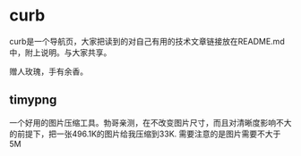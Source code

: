 # curb
curb是一个导航页，大家把读到的对自己有用的技术文章链接放在README.md中，附上说明。与大家共享。

赠人玫瑰，手有余香。

## timypng
一个好用的图片压缩工具。勃哥亲测，在不改变图片尺寸，而且对清晰度影响不大的前提下，把一张496.1K的图片给我压缩到33K.
需要注意的是图片需要不大于5M
